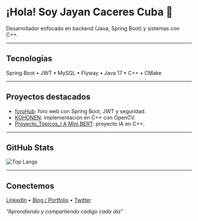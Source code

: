 
# ¡Hola! Soy Jayan Caceres Cuba 👋

Desarrollador enfocado en backend (Java, Spring Boot) y sistemas con C++.

---

##  Tecnologías
Spring Boot • JWT • MySQL • Flyway • Java 17 • C++ • CMake

---

##  Proyectos destacados
- [foroHub](link): foro web con Spring Boot, JWT y seguridad.
- [KOHONEN](link): implementación en C++ con OpenCV.
- [Proyecto_Tópicos_I A Mini BERT](link): proyecto IA en C++.

---

##  GitHub Stats
![Top Langs](https://github-readme-stats.vercel.app/api/top-langs/?username=Jayan04-MCC)

---

##  Conectemos
[LinkedIn](...) • [Blog / Portfolio](...) • [Twitter](...)

*“Aprendiendo y compartiendo código cada día”*

